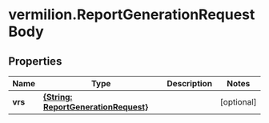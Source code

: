 # vermilion.ReportGenerationRequestBody

## Properties

Name | Type | Description | Notes
------------ | ------------- | ------------- | -------------
**vrs** | [**{String: ReportGenerationRequest}**](ReportGenerationRequest.md) |  | [optional] 


